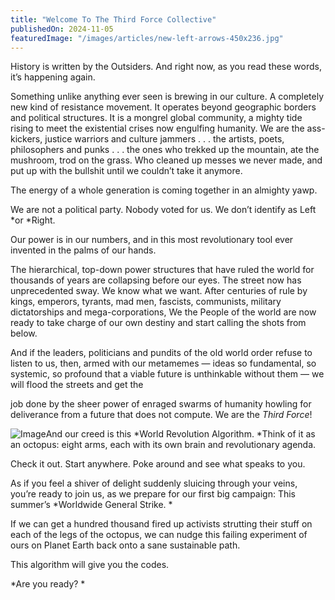 ```yaml
---
title: "Welcome To The Third Force Collective"
publishedOn: 2024-11-05
featuredImage: "/images/articles/new-left-arrows-450x236.jpg"
---
```


History is written by the Outsiders. And right now, as you read these words, it’s happening again. 

Something unlike anything ever seen is brewing in our culture. A completely new kind of resistance movement. It operates beyond geographic borders and political structures. It is a mongrel global community, a mighty tide rising to meet the existential crises now engulfing humanity. We are the ass-kickers, justice warriors and culture jammers . . . the artists, poets, philosophers and punks . . . the ones who trekked up the mountain, ate the mushroom, trod on the grass. Who cleaned up messes we never made, and put up with the bullshit until we couldn’t take it anymore. 

The energy of a whole generation is coming together in an almighty yawp. 

We are not a political party. Nobody voted for us. We don’t identify as Left *or *Right. 

Our power is in our numbers, and in this most revolutionary tool ever invented in the palms of our hands. 

The hierarchical, top-down power structures that have ruled the world for thousands of years are collapsing before our eyes. The street now has unprecedented sway. We know what we want. After centuries of rule by kings, emperors, tyrants, mad men, fascists, communists, military dictatorships and mega-corporations, We the People of the world are now ready to take charge of our own destiny and start calling the shots from below. 

And if the leaders, politicians and pundits of the old world order refuse to listen to us, then, armed with our metamemes — ideas so fundamental, so systemic, so profound that a viable future is unthinkable without them — we will flood the streets and get the 

job done by the sheer power of enraged swarms of humanity howling for deliverance from a future that does not compute. We are the *Third Force*! 

![Image](/images/articles/new-left-arrows-450x236.jpg)And our creed is this *World Revolution Algorithm. *Think of it as an octopus: eight arms, each with its own brain and revolutionary agenda. 

Check it out. Start anywhere. Poke around and see what speaks to you. 

As if you feel a shiver of delight suddenly sluicing through your veins, you’re ready to join us, as we prepare for our first big campaign: This summer’s *Worldwide General Strike. *

If we can get a hundred thousand fired up activists strutting their stuff on each of the legs of the octopus, we can nudge this failing experiment of ours on Planet Earth back onto a sane sustainable path. 

This algorithm will give you the codes. 

*Are you ready? *
